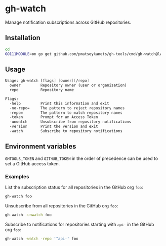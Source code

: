 # gh-watch

Manage notification subscriptions across GitHub repositories.

## Installation

```sh
cd
GO111MODULE=on go get github.com/pmatseykanets/gh-tools/cmd/gh-watch@latest
```

## Usage

```txt
Usage: gh-watch [flags] [owner][/repo]
  owner         Repository owner (user or organization)
  repo          Repository name

Flags:
  -help         Print this information and exit
  -no-repo=     The pattern to reject repository names
  -repo=        The pattern to match repository names
  -token        Prompt for an Access Token
  -unwatch      Unsubscribe from repository notifications
  -version      Print the version and exit
  -watch        Subscribe to repository notifications
```

## Environment variables

`GHTOOLS_TOKEN` and `GITHUB_TOKEN` in the order of precedence can be used to set a GitHub access token.

### Examples

List the subscription status for all repositories in the GitHub org `foo`:

```sh
gh-watch foo
```

Unsubscribe from all repositories in the GitHub org `foo`:

```sh
gh-watch -unwatch foo
```

Subscribe to notifications for repositories starting with `api-` in the GitHub org `foo`:

```sh
gh-watch -watch -repo '^api-' foo
```
